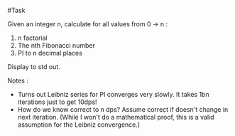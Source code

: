 #Task

Given an integer n, calculate for all values from 0 -> n :

1. n factorial
2. The nth Fibonacci number
3. PI to n decimal places

Display to std out.

Notes :
 - Turns out Leibniz series for PI converges very slowly. It takes 1bn iterations just to get 10dps!
 - How do we know correct to n dps? Assume correct if doesn't change in next iteration. (While I won't do a mathematical proof, this is a valid assumption for the Leibniz convergence.)
